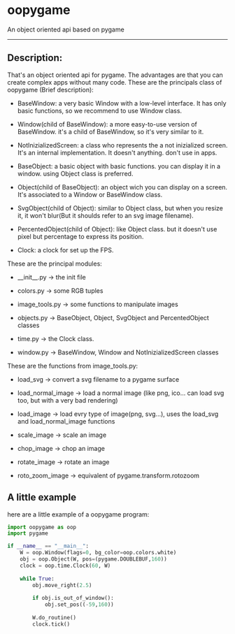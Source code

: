 # oopygame

An object oriented api based on pygame

---

## Description:

That's an object oriented api for pygame. The advantages are that you can create complex apps without many code. These are the principals class of oopygame (Brief description):

* BaseWindow: a very basic Window with a low-level interface. It has only basic functions, so we recommend to use Window class.

* Window(child of BaseWindow): a more easy-to-use version of BaseWindow. it's a child of BaseWindow, so it's very similar to it.

* NotInizializedScreen: a class who represents the a not inizialized screen. It's an internal implementation. It doesn't anything. don't use in apps.

* BaseObject: a basic object with basic functions. you can display it in a window. using Object class is preferred.

* Object(child of BaseObject): an object wich you can display on a screen. It's associated to a Window or BaseWindow class.

* SvgObject(child of Object): similar to Object class, but when you resize it, it won't blur(But it shoulds refer to an svg image filename).

* PercentedObject(child of Object): like Object class. but it doesn't use pixel but percentage to express its position.

* Clock: a clock for set up the FPS.

These are the principal modules:

* __init\_\_.py -> the init file

* colors.py -> some RGB tuples

* image_tools.py -> some functions to manipulate images

* objects.py -> BaseObject, Object, SvgObject and PercentedObject classes

* time.py -> the Clock class.

* window.py -> BaseWindow, Window and NotInizializedScreen classes



These are the functions from image_tools.py:

* load_svg -> convert a svg filename to a pygame surface

* load_normal_image -> load a normal image (like png, ico... can load svg too, but with a very bad rendering)

* load_image -> load evry type of image(png, svg...), uses the load_svg and load_normal_image functions

* scale_image -> scale an image

* chop_image -> chop an image

* rotate_image -> rotate an image

* roto_zoom_image -> equivalent of pygame.transform.rotozoom

## A little example

here are a little example of a oopygame program:

```python
import oopygame as oop
import pygame

if __name__ == "__main__":
    W = oop.Window(flags=0, bg_color=oop.colors.white)
    obj = oop.Object(W, pos=(pygame.DOUBLEBUF,160))
    clock = oop.time.Clock(60, W)
    
    while True:
        obj.move_right(2.5)
        
        if obj.is_out_of_window():
            obj.set_pos((-59,160))
        
        W.do_routine()
        clock.tick()
```




